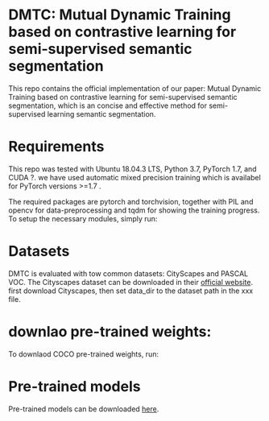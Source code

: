 # DMTC: Mutual Dynamic Training based on contrastive learning for semi-supervised semantic segmentation

This repo contains the official implementation of our paper: Mutual Dynamic Training based on contrastive learning for semi-supervised semantic segmentation, which is  an concise and effective method for semi-supervised learning semantic segmentation. 

# Requirements
This repo was tested with Ubuntu 18.04.3 LTS, Python 3.7, PyTorch 1.7, and CUDA ?. we have used automatic mixed precision training which is availabel for PyTorch versions >=1.7 .

The required packages are pytorch and torchvision, together with PIL and opencv for data-preprocessing and tqdm for showing the training progress. To setup the necessary modules, simply run:

# Datasets
DMTC is evaluated with tow common datasets: CityScapes and PASCAL VOC. 
The Cityscapes dataset can be downloaded in their [official website](https://www.cityscapes-dataset.com/). first download Cityscapes, then set data_dir to the dataset path in the xxx file.

# downlao pre-trained weights:

To downlaod COCO pre-trained weights, run:

# Pre-trained models
Pre-trained models can be downloaded [here](https://www.cityscapes-dataset.com/).


